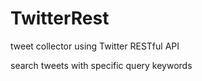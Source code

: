 TwitterRest
===========

tweet collector using Twitter RESTful API

search tweets with specific query keywords
